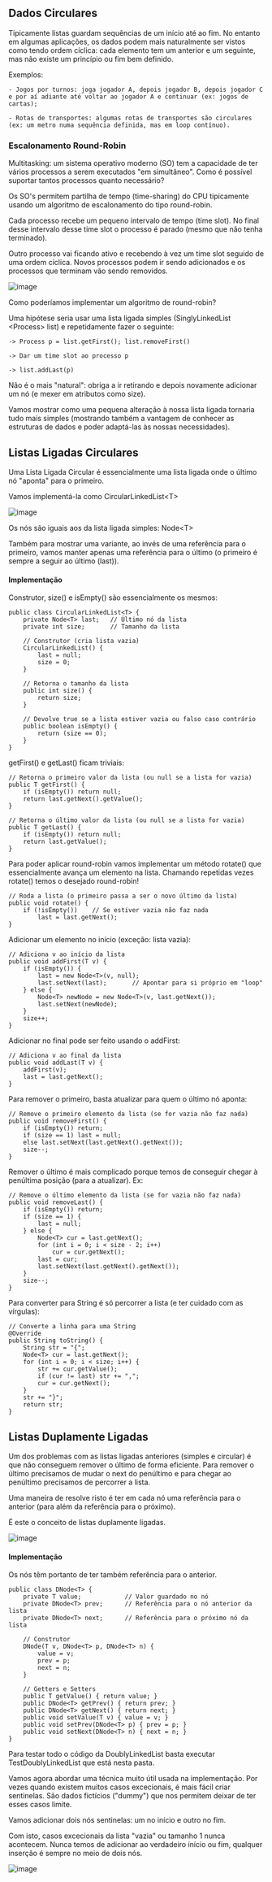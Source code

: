 ## Dados Circulares

Tipicamente listas guardam sequências de um início até ao fim. No entanto em algumas aplicações, os dados podem mais naturalmente ser vistos como tendo ordem cíclica: cada elemento tem um anterior e um seguinte, mas não existe um princípio ou fim bem definido.

Exemplos:

    - Jogos por turnos: joga jogador A, depois jogador B, depois jogador C e por aí adiante até voltar ao jogador A e continuar (ex: jogos de cartas);

    - Rotas de transportes: algumas rotas de transportes são circulares (ex: um metro numa sequência definida, mas em loop contínuo).

### Escalonamento Round-Robin

Multitasking: um sistema operativo moderno (SO) tem a capacidade de ter vários processos a serem executados "em simultâneo". Como é possível suportar tantos processos quanto necessário?

Os SO's permitem partilha de tempo (time-sharing) do CPU tipicamente usando um algoritmo de escalonamento do tipo round-robin.

Cada processo recebe um pequeno intervalo de tempo (time slot). No final desse intervalo desse time slot o processo é parado (mesmo que não tenha terminado).

Outro processo vai ficando ativo e recebendo à vez um time slot seguido de uma ordem cíclica. Novos processos podem ir sendo adicionados e os processos que terminam vão sendo removidos.

![image](https://github.com/DiogoManim/JavaProjects/assets/120724277/94fd9a80-8f61-4233-ac2d-5069b790d29e)

Como poderíamos implementar um algoritmo de round-robin?

Uma hipótese seria usar uma lista ligada simples (SinglyLinkedList &lt;Process&gt; list) e repetidamente fazer o seguinte:

    -> Process p = list.getFirst(); list.removeFirst()

    -> Dar um time slot ao processo p

    -> list.addLast(p)

Não é o mais "natural": obriga a ir retirando e depois novamente adicionar um nó (e mexer em atributos como size).

Vamos mostrar como uma pequena alteração à nossa lista ligada tornaria tudo mais simples (mostrando também a vantagem de conhecer as estruturas de dados e poder adaptá-las às nossas necessidades).

## Listas Ligadas Circulares

Uma Lista Ligada Circular é essencialmente uma lista ligada onde o último nó "aponta" para o primeiro.

Vamos implementá-la como CircularLinkedList&lt;T&gt;

![image](https://github.com/DiogoManim/JavaProjects/assets/120724277/ec341d0f-4d46-4692-99b6-297849a9b131)

Os nós são iguais aos da lista ligada simples: Node&lt;T&gt;

Também para mostrar uma variante, ao invés de uma referência para o primeiro, vamos manter apenas uma referência para o último (o primeiro é sempre a seguir ao último (last)).

#### Implementação

Construtor, size() e isEmpty() são essencialmente os mesmos:

    public class CircularLinkedList<T> {
        private Node<T> last;   // Último nó da lista
        private int size;       // Tamanho da lista

        // Construtor (cria lista vazia)
        CircularLinkedList() {
            last = null;
            size = 0;
        }

        // Retorna o tamanho da lista
        public int size() {
            return size;
        }

        // Devolve true se a lista estiver vazia ou falso caso contrário
        public boolean isEmpty() {
            return (size == 0);
        }
    }

getFirst() e getLast() ficam triviais:

    // Retorna o primeiro valor da lista (ou null se a lista for vazia)
    public T getFirst() {
        if (isEmpty()) return null;
        return last.getNext().getValue();
    }

    // Retorna o último valor da lista (ou null se a lista for vazia)
    public T getLast() {
        if (isEmpty()) return null;
        return last.getValue();
    }

Para poder aplicar round-robin vamos implementar um método rotate() que essencialmente avança um elemento na lista. Chamando repetidas vezes rotate() temos o desejado round-robin!

    // Roda a lista (o primeiro passa a ser o novo último da lista)
    public void rotate() {
        if (!isEmpty())    // Se estiver vazia não faz nada
            last = last.getNext();
    }

Adicionar um elemento no início (exceção: lista vazia):

    // Adiciona v ao início da lista
    public void addFirst(T v) {
        if (isEmpty()) {
            last = new Node<T>(v, null);
            last.setNext(last);       // Apontar para si próprio em "loop"
        } else {
            Node<T> newNode = new Node<T>(v, last.getNext());
            last.setNext(newNode);
        }
        size++;
    }

Adicionar no final pode ser feito usando o addFirst:

    // Adiciona v ao final da lista
    public void addLast(T v) {
        addFirst(v);
        last = last.getNext();
    }

Para remover o primeiro, basta atualizar para quem o último nó aponta:

    // Remove o primeiro elemento da lista (se for vazia não faz nada)
    public void removeFirst() {
        if (isEmpty()) return;
        if (size == 1) last = null;
        else last.setNext(last.getNext().getNext());
        size--;
    }

Remover o último é mais complicado porque temos de conseguir chegar à penúltima posição (para a atualizar). Ex:

    // Remove o último elemento da lista (se for vazia não faz nada)
    public void removeLast() {
        if (isEmpty()) return;
        if (size == 1) {
            last = null;
        } else {
            Node<T> cur = last.getNext();
            for (int i = 0; i < size - 2; i++)
                cur = cur.getNext();
            last = cur;
            last.setNext(last.getNext().getNext());
        }
        size--;
    }

Para converter para String é só percorrer a lista (e ter cuidado com as vírgulas):

    // Converte a linha para uma String
    @Override
    public String toString() {
        String str = "{";
        Node<T> cur = last.getNext();
        for (int i = 0; i < size; i++) {
            str += cur.getValue();
            if (cur != last) str += ",";
            cur = cur.getNext();
        }
        str += "}";
        return str;
    }

## Listas Duplamente Ligadas

Um dos problemas com as listas ligadas anteriores (simples e circular) é que não conseguem remover o último de forma eficiente. Para remover o último precisamos de mudar o next do penúltimo e para chegar ao penúltimo precisamos de percorrer a lista.

Uma maneira de resolve risto é ter em cada nó uma referência para o anterior (para além da referência para o próximo).

É este o conceito de listas duplamente ligadas.

![image](https://github.com/DiogoManim/JavaProjects/assets/120724277/ac66046f-6da1-4dc6-9182-35ef473a398e)

#### Implementação

Os nós têm portanto de ter também referência para o anterior.

    public class DNode<T> {
        private T value;            // Valor guardado no nó
        private DNode<T> prev;      // Referência para o nó anterior da lista
        private DNode<T> next;      // Referência para o próximo nó da lista

        // Construtor
        DNode(T v, DNode<T> p, DNode<T> n) {
            value = v;
            prev = p;
            next = n;
        }

        // Getters e Setters
        public T getValue() { return value; }
        public DNode<T> getPrev() { return prev; }
        public DNode<T> getNext() { return next; }
        public void setValue(T v) { value = v; }
        public void setPrev(DNode<T> p) { prev = p; }
        public void setNext(DNode<T> n) { next = n; }
    }

Para testar todo o código da DoublyLinkedList basta executar TestDoublyLinkedList que está nesta pasta.

Vamos agora abordar uma técnica muito útil usada na implementação. Por vezes quando existem muitos casos excecionais, é mais fácil criar sentinelas. São dados fictícios ("dummy") que nos permitem deixar de ter esses casos limite.

Vamos adicionar dois nós sentinelas: um no início e outro no fim.

Com isto, casos excecionais da lista "vazia" ou tamanho 1 nunca acontecem. Nunca temos de adicionar ao verdadeiro início ou fim, qualquer inserção é sempre no meio de dois nós.

![image](https://github.com/DiogoManim/JavaProjects/assets/120724277/cfe6f41c-6571-41a0-910b-f9c85e441f6d)